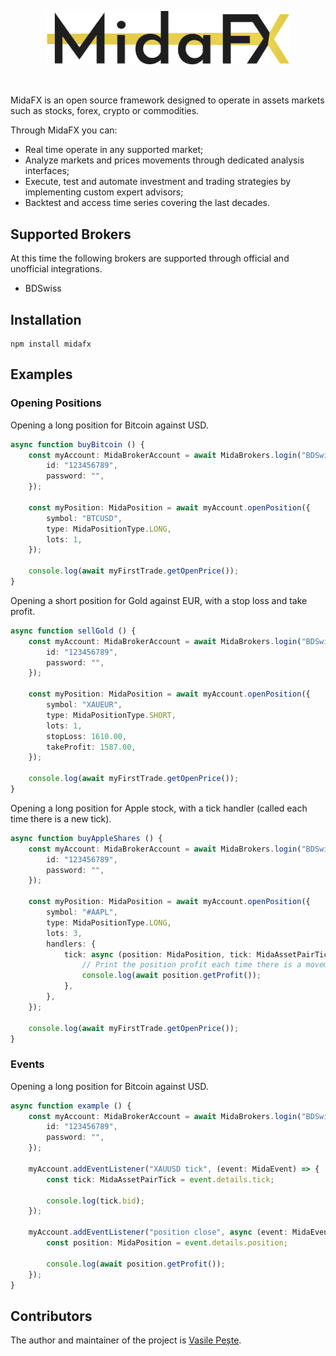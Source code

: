 <p align="center"> 
    <img src="images/logo.svg" alt="" width="390px">
</p>
<br>

MidaFX is an open source framework designed to operate in assets markets such as stocks, forex, crypto or commodities.

Through MidaFX you can:
- Real time operate in any supported market;
- Analyze markets and prices movements through dedicated analysis interfaces;
- Execute, test and automate investment and trading strategies by implementing custom expert advisors;
- Backtest and access time series covering the last decades.

## Supported Brokers
At this time the following brokers are supported through official and unofficial integrations.

- BDSwiss

## Installation
```console
npm install midafx
```

## Examples

### Opening Positions
Opening a long position for Bitcoin against USD.
```typescript
async function buyBitcoin () {
    const myAccount: MidaBrokerAccount = await MidaBrokers.login("BDSwiss", {
        id: "123456789",
        password: "",
    });

    const myPosition: MidaPosition = await myAccount.openPosition({
        symbol: "BTCUSD",
        type: MidaPositionType.LONG,
        lots: 1,
    });
    
    console.log(await myFirstTrade.getOpenPrice());
}
```

Opening a short position for Gold against EUR, with a stop loss and take profit.
```typescript
async function sellGold () {
    const myAccount: MidaBrokerAccount = await MidaBrokers.login("BDSwiss", {
        id: "123456789",
        password: "",
    });

    const myPosition: MidaPosition = await myAccount.openPosition({
        symbol: "XAUEUR",
        type: MidaPositionType.SHORT,
        lots: 1,
        stopLoss: 1610.00,
        takeProfit: 1587.00,
    });
    
    console.log(await myFirstTrade.getOpenPrice());
}
```

Opening a long position for Apple stock, with a tick handler (called each time there is a new tick).
```typescript
async function buyAppleShares () {
    const myAccount: MidaBrokerAccount = await MidaBrokers.login("BDSwiss", {
        id: "123456789",
        password: "",
    });

    const myPosition: MidaPosition = await myAccount.openPosition({
        symbol: "#AAPL",
        type: MidaPositionType.LONG,
        lots: 3,
        handlers: {
            tick: async (position: MidaPosition, tick: MidaAssetPairTick) => {
                // Print the position profit each time there is a movement in the market.
                console.log(await position.getProfit());
            },
        },
    });
    
    console.log(await myFirstTrade.getOpenPrice());
}
```

### Events
Opening a long position for Bitcoin against USD.
```typescript
async function example () {
    const myAccount: MidaBrokerAccount = await MidaBrokers.login("BDSwiss", {
        id: "123456789",
        password: "",
    });

    myAccount.addEventListener("XAUUSD tick", (event: MidaEvent) => {
        const tick: MidaAssetPairTick = event.details.tick;
        
        console.log(tick.bid);
    });

    myAccount.addEventListener("position close", async (event: MidaEvent) => {
        const position: MidaPosition = event.details.position;
        
        console.log(await position.getProfit());
    });
}
```

## Contributors
The author and maintainer of the project is [Vasile Pește](https://github.com/Vasile-Peste).
